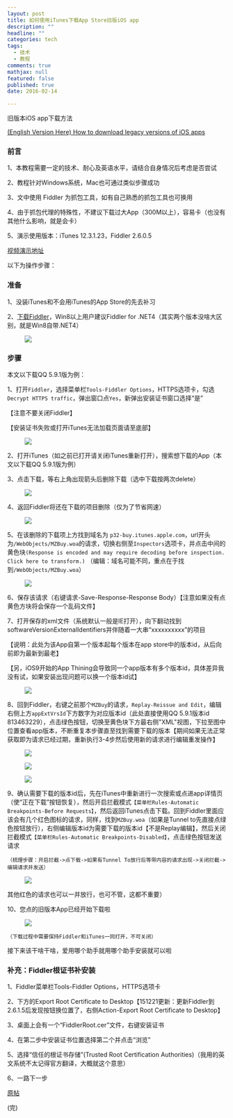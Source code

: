```yaml
---
layout: post
title: 如何使用iTunes下载App Store旧版iOS app
description: ""
headline: ""
categories: tech
tags: 
  - 技术
  - 教程
comments: true
mathjax: null
featured: false
published: true
date: 2016-02-14

---
```

旧版本iOS app下载方法

[(English Version Here) How to download legacy versions of iOS apps](https://hiraku.tw/2015/12/4140/)

<!--more-->  

### 前言 ###

1、本教程需要一定的技术、耐心及英语水平，请结合自身情况后考虑是否尝试

2、教程针对Windows系统，Mac也可通过类似步骤成功

3、文中使用 Fiddler 为抓包工具，如有自己熟悉的抓包工具也可换用

4、由于抓包代理的特殊性，不建议下载过大App（300M以上），容易卡（也没有其他什么影响，就是会卡）

5、演示使用版本：iTunes 12.3.1.23，Fiddler 2.6.0.5

[视频演示地址](biliplus.com/itunes_rollback.htm)

以下为操作步骤：

### 准备 ###

1、没装iTunes和不会用iTunes的App Store的先去补习

2、[下载Fiddler](www.telerik.com/download/fiddler)，Win8以上用户建议Fiddler for .NET4（其实两个版本没啥大区别，就是Win8自带.NET4）

<figure>
	<a href="{{ site.url }}/images/article/ipa_rollback/1.png"><img src="{{ site.url }}/images/article/ipa_rollback/1.png"></a>
</figure>

### 步骤 ###

本文以下载QQ 5.9.1版为例：

1、打开`Fiddler`，选择菜单栏`Tools-Fiddler Options`，HTTPS选项卡，勾选`Decrypt HTTPS traffic`，弹出窗口点`Yes`，新弹出安装证书窗口选择“是”

【注意不要关闭Fiddler】

【安装证书失败或打开iTunes无法加载页面请至底部】

<figure>
	<a href="{{ site.url }}/images/article/ipa_rollback/2.png"><img src="{{ site.url }}/images/article/ipa_rollback/2.png"></a>
</figure>

2、打开iTunes（如之前已打开请关闭iTunes重新打开），搜索想下载的App（本文以下载QQ 5.9.1版为例）

3、点击下载，等右上角出现箭头后删除下载（选中下载按两次delete）

<figure>
	<a href="{{ site.url }}/images/article/ipa_rollback/3.png"><img src="{{ site.url }}/images/article/ipa_rollback/3.png"></a>
</figure>

4、返回Fiddler将还在下载的项目删除（仅为了节省网速）

<figure>
	<a href="{{ site.url }}/images/article/ipa_rollback/4.png"><img src="{{ site.url }}/images/article/ipa_rollback/4.png"></a>
</figure>

5、在该删除的下载项上方找到域名为 `p32-buy.itunes.apple.com`，url开头为`/WebObjects/MZBuy.woa`的请求，切换右侧至`Inspectors`选项卡，并点击中间的黄色块`(Response is encoded and may require decoding before inspection. Click here to transform.)`
（编辑：域名可能不同，重点在于找到`/WebObjects/MZBuy.woa`）

<figure>
	<a href="{{ site.url }}/images/article/ipa_rollback/5.png"><img src="{{ site.url }}/images/article/ipa_rollback/5.png"></a>
</figure>

6、保存该请求（右键请求-Save-Response-Response Body）【注意如果没有点黄色方块将会保存一个乱码文件】

7、打开保存的xml文件（系统默认一般是IE打开），向下翻动找到softwareVersionExternalIdentifiers并伴随着一大串“<integer>xxxxxxxxxx</integer>”的项目

【说明：此处为该App自第一个版本起每个版本在app store中的版本id，从后向前即为最新到最老】

【另，iOS9开始的App Thining会导致同一个app版本有多个版本id，具体差异我没有试，如果安装出现问题可以换一个版本id试】

<figure>
	<a href="{{ site.url }}/images/article/ipa_rollback/6.png"><img src="{{ site.url }}/images/article/ipa_rollback/6.png"></a>
</figure>

8、回到Fiddler，右键之前那个`MZBuy`的请求，`Replay-Reissue and Edit`，编辑右侧上方`appExtVrsId`下方数字为对应版本id（此处直接使用QQ 5.9.1版本id 813463229），点击绿色按钮，切换至黄色块下方最右侧"XML"视图，下拉至图中位置查看app版本，不断重复本步骤直至找到需要下载的版本【期间如果无法正常获取即为请求已经过期，重新执行3-4步然后使用新的请求进行编辑重发操作】

<figure>
	<a href="{{ site.url }}/images/article/ipa_rollback/7.png"><img src="{{ site.url }}/images/article/ipa_rollback/7.png"></a>
</figure>

<figure>
	<a href="{{ site.url }}/images/article/ipa_rollback/8.png"><img src="{{ site.url }}/images/article/ipa_rollback/8.png"></a>
</figure>

<figure>
	<a href="{{ site.url }}/images/article/ipa_rollback/9.png"><img src="{{ site.url }}/images/article/ipa_rollback/9.png"></a>
</figure>

9、确认需要下载的版本id后，先在iTunes中重新进行一次搜索或点进app详情页（使“正在下载”按钮恢复），然后开启拦截模式`【菜单栏Rules-Automatic Breakpoints-Before Requests】`，然后返回iTunes点击下载。回到Fiddler里面应该会有几个红色图标的请求，同样，找到`MZBuy.woa`（如果是Tunnel to先直接点绿色按钮放行），右侧编辑版本id为需要下载的版本id【不是Replay编辑】，然后关闭拦截模式`【菜单栏Rules-Automatic Breakpoints-Disabled】`，点击绿色按钮发送请求

`（梳理步骤：开启拦截->点下载->如果有Tunnel To放行后等带内容的请求出现->关闭拦截->编辑请求并发送）`

<figure>
	<a href="{{ site.url }}/images/article/ipa_rollback/10.png"><img src="{{ site.url }}/images/article/ipa_rollback/10.png"></a>
</figure>

其他红色的请求也可以一并放行，也可不管，这都不重要）

10、您点的旧版本App已经开始下载啦

<figure>
	<a href="{{ site.url }}/images/article/ipa_rollback/11.png"><img src="{{ site.url }}/images/article/ipa_rollback/11.png"></a>
</figure>


`（下载过程中需要保持Fiddler和iTunes一同打开，不可关闭）`

接下来该干啥干啥，爱用哪个助手就用哪个助手安装就可以啦


### 补充：Fiddler根证书补安装 ###

1、Fiddler菜单栏Tools-Fiddler Options，HTTPS选项卡

2、下方的Export Root Certificate to Desktop【151221更新：更新Fiddler到2.6.1.5后发现按钮换位置了，右侧Action-Export Root Certificate to Desktop】

3、桌面上会有一个“FiddlerRoot.cer”文件，右键安装证书

4、在第二步中安装证书位置选择第二个并点击“浏览”

5、选择“信任的根证书存储”(Trusted Root Certification Authorities)（我用的英文系统不太记得官方翻译，大概就这个意思）

6、一路下一步

[原帖](http://bbs.feng.com/forum.php?mod=viewthread&tid=10125110&page=1#pid156307133)

(完)

